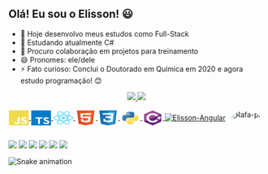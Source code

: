 ## Olá! Eu sou o Elisson! 😃

- 🔭 Hoje desenvolvo meus estudos como Full-Stack
- 🌱 Estudando atualmente C#
- 👯 Procuro colaboração em projetos para treinamento
- 😄 Pronomes: ele/dele
- ⚡ Fato curioso: Conclui o Doutorado em Química em 2020 e agora estudo programação! 😊

<div align="center">
  <a href="https://github.com/elissonx">
  <img height="180em" src="https://github-readme-stats.vercel.app/api?username=elissonx&show_icons=true&theme=dark&include_all_commits=true&count_private=true"/>
  <img height="180em" src="https://github-readme-stats.vercel.app/api/top-langs/?username=elissonx&layout=compact&langs_count=7&theme=dark"/>
</div>

<div style="display: inline_block"><br>
  <img align="center" alt="Elisson-Js" height="30" width="40" src="https://raw.githubusercontent.com/devicons/devicon/master/icons/javascript/javascript-plain.svg">
  <img align="center" alt="Elisson-Ts" height="30" width="40" src="https://raw.githubusercontent.com/devicons/devicon/master/icons/typescript/typescript-plain.svg">
  <img align="center" alt="Elisson-React" height="30" width="40" src="https://raw.githubusercontent.com/devicons/devicon/master/icons/react/react-original.svg">
  <img align="center" alt="Elisson-HTML" height="30" width="40" src="https://raw.githubusercontent.com/devicons/devicon/master/icons/html5/html5-original.svg">
  <img align="center" alt="Elisson-CSS" height="30" width="40" src="https://raw.githubusercontent.com/devicons/devicon/master/icons/css3/css3-original.svg">
  <img align="center" alt="Elisson-Python" height="30" width="40" src="https://raw.githubusercontent.com/devicons/devicon/master/icons/python/python-original.svg">
  <img align="center" alt="Elisson-Csharp" height="30" width="40" src="https://raw.githubusercontent.com/devicons/devicon/master/icons/csharp/csharp-original.svg">
  <img align="center" alt="Elisson-Angular" height="30" width="40" src="https://img.shields.io/badge/Angular-DD0031?style=for-the-badge&logo=angular&logoColor=white">
  <img align="right" alt="Rafa-pic" height="150" style="border-radius:50px;" src="https://scontent.fssa20-1.fna.fbcdn.net/v/t1.6435-9/70534459_2416671365075407_9192480690736726016_n.jpg?_nc_cat=111&ccb=1-5&_nc_sid=09cbfe&_nc_eui2=AeE-XwCHfAwjaAWbo91mqU_BIiWigousjWUiJaKCi6yNZRMeBrE9nvnVjSLO8g51-X_DisCWCzHVcXXnv3--sIe5&_nc_ohc=c7bQgjiGSGgAX96qv3p&_nc_oc=AQnLsNvOPQxoeaq-hs801w4ePBe9tSAjBA2sgpNjmq1u0YfkxKIugtq8_kQ77WqC7NQ&tn=UCa1sfVPwJkOb4mh&_nc_ht=scontent.fssa20-1.fna&oh=00_AT9ey9AxyjhxB50h-lg0XXnzz5NwRMyhyG5gdnbK07DAaw&oe=61E774A3">
</div>
 
##

<div> 
  <a href="https://www.youtube.com/channel/UCceyk9vSVFYssiPg_tLuLmw" target="_blank"><img src="https://img.shields.io/badge/YouTube-FF0000?style=for-the-badge&logo=youtube&logoColor=white" target="_blank"></a>
  <a href="https://instagram.com/elisson.andrade" target="_blank"><img src="https://img.shields.io/badge/-Instagram-%23E4405F?style=for-the-badge&logo=instagram&logoColor=white" target="_blank"></a>
 	<a href="https://www.twitch.tv/prof_elisson" target="_blank"><img src="https://img.shields.io/badge/Twitch-9146FF?style=for-the-badge&logo=twitch&logoColor=white" target="_blank"></a>
 <a href="https://discord.gg/BzdKceqF" target="_blank"><img src="https://img.shields.io/badge/Discord-7289DA?style=for-the-badge&logo=discord&logoColor=white" target="_blank"></a> 
  <a href = "mailto:elissonquimica@gmail.com"><img src="https://img.shields.io/badge/-Gmail-%23333?style=for-the-badge&logo=gmail&logoColor=white" target="_blank"></a>
  <a href="https://www.linkedin.com/in/elisson-andrade-b91387127/" target="_blank"><img src="https://img.shields.io/badge/-LinkedIn-%230077B5?style=for-the-badge&logo=linkedin&logoColor=white" target="_blank"></a> 
 
![Snake animation](https://github.com/elissonx/elissonx/blob/output/github-contribution-grid-snake.svg)

</div>
  
